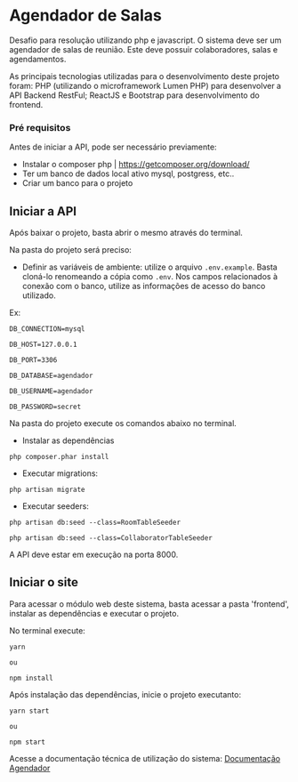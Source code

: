 # Agendador de Salas 

Desafio para resolução utilizando php e javascript. O sistema deve ser um agendador de salas de reunião. Este deve possuir colaboradores, salas e agendamentos.

As principais tecnologias utilizadas para o desenvolvimento deste projeto foram: PHP (utilizando o microframework Lumen PHP) para desenvolver a API Backend RestFul; ReactJS e Bootstrap para desenvolvimento do frontend.



### Pré requisitos

Antes de iniciar a API, pode ser necessário previamente:

* Instalar o composer php | https://getcomposer.org/download/
* Ter um banco de dados local ativo mysql, postgress, etc..
* Criar um banco para o projeto

## Iniciar a API

Após baixar o projeto, basta abrir o mesmo através do terminal.

Na pasta do projeto será preciso: 

* Definir as variáveis de ambiente: utilize o arquivo `.env.example`. Basta cloná-lo renomeando a cópia como `.env`. Nos campos relacionados à conexão com o banco, utilize as informações de acesso do banco utilizado.

Ex:

```
DB_CONNECTION=mysql

DB_HOST=127.0.0.1

DB_PORT=3306

DB_DATABASE=agendador

DB_USERNAME=agendador

DB_PASSWORD=secret
```

Na pasta do projeto execute os comandos abaixo no terminal.

* Instalar as dependências 

`php composer.phar install`

* Executar migrations:

`php artisan migrate`

* Executar seeders:

`php artisan db:seed --class=RoomTableSeeder`

`php artisan db:seed --class=CollaboratorTableSeeder`

A API deve estar em execução na porta 8000. 




## Iniciar o site

Para acessar o módulo web deste sistema, basta acessar a pasta 'frontend', instalar as dependências e executar o projeto.

No terminal execute:

```
yarn

ou

npm install 
```

Após instalação das dependências, inicie o projeto executanto:

```
yarn start

ou

npm start
```


Acesse a documentação técnica de utilização do sistema:
[Documentação Agendador](https://github.com/GabrielFraga/agendador-de-salas/wiki)







